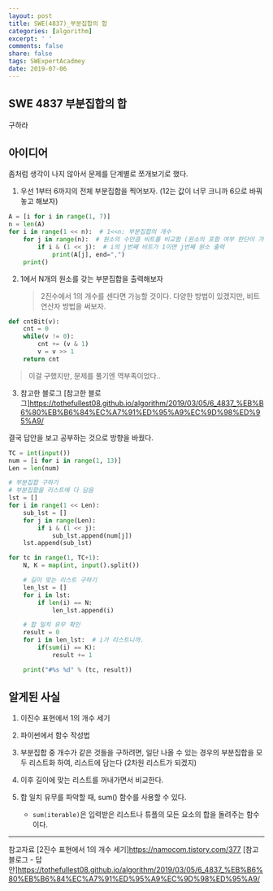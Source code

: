 ```yaml
---
layout: post
title: SWE(4837)_부분집합의 합
categories: [algorithm]
excerpt: ' '
comments: false
share: false
tags: SWExpertAcadmey
date: 2019-07-06
---
```


## SWE 4837 부분집합의 합

구하라

## 아이디어

좀처럼 생각이 나지 않아서 문제를 단계별로 쪼개보기로 했다.

1. 우선 1부터 6까지의 전체 부분집합을 찍어보자. (12는 값이 너무 크니까 6으로 바꿔놓고 해보자)

```python
A = [i for i in range(1, 7)]
n = len(A)
for i in range(1 << n):  # 1<<n: 부분집합의 개수
    for j in range(n):  # 원소의 수만큼 비트를 비교함 (원소의 포함 여부 판단이 가능)
        if i & (1 << j):  # i의 j번째 비트가 1이면 j번째 원소 출력
            print(A[j], end=",")
    print()

```

2. 1에서 N개의 원소를 갖는 부분집합을 출력해보자
   > 2진수에서 1의 개수를 센다면 가능할 것이다.
   > 다양한 방법이 있겠지만, 비트연산자 방법을 써보자.

```python
def cntBit(v):
    cnt = 0
    while(v != 0):
        cnt += (v & 1)
        v = v >> 1
    return cnt
```

> 이걸 구했지만, 문제를 풀기엔 역부족이었다..

3. 참고한 블로그
   [참고한 블로그]<https://tothefullest08.github.io/algorithm/2019/03/05/6_4837_%EB%B6%80%EB%B6%84%EC%A7%91%ED%95%A9%EC%9D%98%ED%95%A9/>

결국 답안을 보고 공부하는 것으로 방향을 바꿨다.

```python
TC = int(input())
num = [i for i in range(1, 13)]
Len = len(num)

# 부분집합 구하기
# 부분집합을 리스트에 다 담음
lst = []
for i in range(1 << Len):
    sub_lst = []
    for j in range(Len):
        if i & (1 << j):
            sub_lst.append(num[j])
    lst.append(sub_lst)

for tc in range(1, TC+1):
    N, K = map(int, input().split())

    # 길이 맞는 리스트 구하기
    len_lst = []
    for i in lst:
        if len(i) == N:
            len_lst.append(i)

    # 합 일치 유무 확인
    result = 0
    for i in len_lst:  # i가 리스트니까.
        if(sum(i) == K):
            result += 1

    print("#%s %d" % (tc, result))

```

## 알게된 사실

1. 이진수 표현에서 1의 개수 세기
2. 파이썬에서 함수 작성법

3. 부분집합 중 개수가 같은 것들을 구하려면, 일단 나올 수 있는 경우의 부분집합을 모두 리스트화 하여, 리스트에 담는다 (2차원 리스트가 되겠지)
4. 이후 길이에 맞는 리스트를 꺼내가면서 비교한다.
5. 합 일치 유무를 파악할 때, sum() 함수를 사용할 수 있다.
   - `sum(iterable)`은 입력받은 리스트나 튜플의 모든 요소의 합을 돌려주는 함수이다.

---

참고자료
[2진수 표현에서 1의 개수 세기]<https://namocom.tistory.com/377>
[참고 블로그 - 답안]<https://tothefullest08.github.io/algorithm/2019/03/05/6_4837_%EB%B6%80%EB%B6%84%EC%A7%91%ED%95%A9%EC%9D%98%ED%95%A9/>
